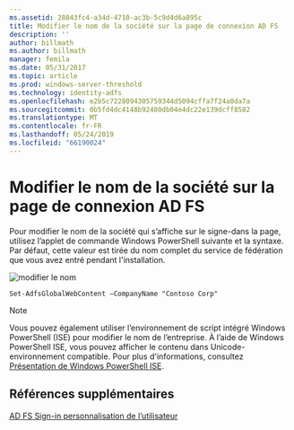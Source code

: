 ```yaml
---
ms.assetid: 28043fc4-a34d-4710-ac3b-5c9d4d6a895c
title: Modifier le nom de la société sur la page de connexion AD FS
description: ''
author: billmath
ms.author: billmath
manager: femila
ms.date: 05/31/2017
ms.topic: article
ms.prod: windows-server-threshold
ms.technology: identity-adfs
ms.openlocfilehash: e2b5c7228094305759344d5094cffa7f24a0da7a
ms.sourcegitcommit: 0b5fd4dc4148b92480db04e4dc22e139dcff8582
ms.translationtype: MT
ms.contentlocale: fr-FR
ms.lasthandoff: 05/24/2019
ms.locfileid: "66190024"
---
```

# <a name="change-the-company-name-on-the-ad-fs-sign-in-page"></a>Modifier le nom de la société sur la page de connexion AD FS
 
Pour modifier le nom de la société qui s’affiche sur le signe\-dans la page, utilisez l’applet de commande Windows PowerShell suivante et la syntaxe. Par défaut, cette valeur est tirée du nom complet du service de fédération que vous avez entré pendant l'installation.  

![modifier le nom](media/AD-FS-user-sign-in-customization/ADFS_Blue_Custom1.png)
  
  
    Set-AdfsGlobalWebContent –CompanyName "Contoso Corp"  
 
  
> [!NOTE]  
> Vous pouvez également utiliser l’environnement de script intégré Windows PowerShell \(ISE\) pour modifier le nom de l’entreprise. À l’aide de Windows PowerShell ISE, vous pouvez afficher le contenu dans Unicode\-environnement compatible. Pour plus d'informations, consultez [Présentation de Windows PowerShell ISE](https://technet.microsoft.com/library/dd315244.aspx).  

## <a name="additional-references"></a>Références supplémentaires 
[AD FS Sign-in personnalisation de l’utilisateur](AD-FS-user-sign-in-customization.md)  
  
